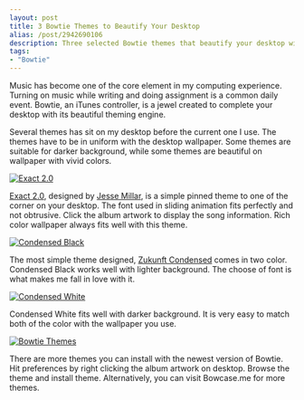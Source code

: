 ```yaml
---
layout: post
title: 3 Bowtie Themes to Beautify Your Desktop
alias: /post/2942690106
description: Three selected Bowtie themes that beautify your desktop with its simplicity and design.
tags:
- "Bowtie"
---
```

Music has become one of the core element in my computing experience. Turning on music while writing and doing assignment is a common daily event. Bowtie, an iTunes controller, is a jewel created to complete your desktop with its beautiful theming engine.

Several themes has sit on my desktop before the current one I use. The themes have to be in uniform with the desktop wallpaper. Some themes are suitable for darker background, while some themes are beautiful on wallpaper with vivid colors.

<!--more-->

[ ![Exact 2.0][img1] ](http://images.sayzlim.net/2011/01/bowtie_exact.jpg "Exact 2.0")

[img1]: http://images.sayzlim.net/2011/01/bowtie_exact.jpg "Exact 2.0"

[Exact 2.0][1], designed by [Jesse Millar][6], is a simple pinned theme to one of the corner on your desktop. The font used in sliding animation fits perfectly and not obtrusive. Click the album artwork to display the song information. Rich color wallpaper always fits well with this theme.

[1]: http://s3.sayzlim.net/f/bowtie-exact-theme.zip "Exact 2.0"
[6]: http://www.jessemillar.com/ "Jesse Millar | Game Developer"

[ ![Condensed Black][img2] ](http://images.sayzlim.net/2011/01/bowtie_black.jpg "")

[img2]: http://images.sayzlim.net/2011/01/bowtie_black.jpg "Condensed Black"

The most simple theme designed, [Zukunft Condensed][2] comes in two color. Condensed Black works well with lighter background. The choose of font is what makes me fall in love with it.

[2]: http://catalog.13bold.com/theme/18 "Zukunft Condensed White on Bowcase"

[ ![Condensed White][img3] ](http://images.sayzlim.net/2011/01/bowtie_white.jpg "Condensed White")

[img3]: http://images.sayzlim.net/2011/01/bowtie_white.jpg "Condensed White"

Condensed White fits well with darker background. It is very easy to match both of the color with the wallpaper you use.

[ ![Bowtie Themes][img4] ](http://images.sayzlim.net/2011/01/bowtie_theme.jpg "Bowtie Themes")

[img4]: http://images.sayzlim.net/2011/01/bowtie_theme.jpg "Bowtie Themes"

There are more themes you can install with the newest version of Bowtie. Hit preferences by right clicking the album artwork on desktop. Browse the theme and install theme. Alternatively, you can visit Bowcase.me for more themes.